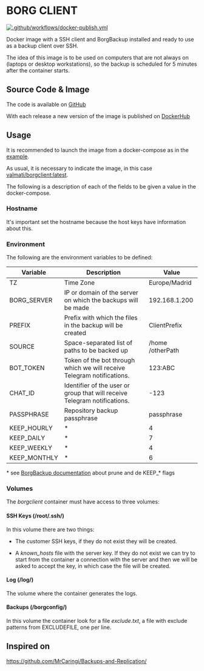 # BORG CLIENT

[![.github/workflows/docker-publish.yml](https://github.com/ValMati/borgclient-docker/actions/workflows/docker-publish.yml/badge.svg)](https://github.com/ValMati/borgserver-docker/actions/workflows/docker-publish.yml)

Docker image with a SSH client and BorgBackup installed and ready to use as a backup client over SSH.

The idea of this image is to be used on computers that are not always on (laptops or desktop workstations), so the backup is scheduled for 5 minutes after the container starts.

## Source Code & Image

The code is available on [GitHub](https://github.com/ValMati/borgclient-docker)

With each release a new version of the image is published on [DockerHub](https://hub.docker.com/r/valmati/borgclient)

## Usage

It is recommended to launch the image from a docker-compose as in the [example](docker-compose.yml).

As usual, it is necessary to indicate the image, in this case [valmati/borgclient:latest](https://hub.docker.com/r/valmati/borgclient).

The following is a description of each of the fields to be given a value in the docker-compose.

### Hostname

It's important set the hostname because the host keys have information about this.

### Environment

The following are the environment variables to be defined:

| Variable | Description | Value |
| --- | --- | --- |
| TZ            | Time Zone | Europe/Madrid |
| BORG_SERVER   | IP or domain of the server on which the backups will be made | 192.168.1.200 |
| PREFIX        | Prefix with which the files in the backup will be created | ClientPrefix |
| SOURCE        | Space-separated list of paths to be backed up | /home /otherPath |
| BOT_TOKEN     | Token of the bot through which we will receive Telegram notifications. | 123:ABC |
| CHAT_ID       | Identifier of the user or group that will receive Telegram notifications.| -123 |
| PASSPHRASE    | Repository backup passphrase | passphrase |
| KEEP_HOURLY   | * | 4 |
| KEEP_DAILY    | * | 7 |
| KEEP_WEEKLY   | * | 4 |
| KEEP_MONTHLY  | * | 6 |

\* see [BorgBackup documentation](https://borgbackup.readthedocs.io/en/stable/usage/prune.html) about prune and de KEEP_* flags

### Volumes

The *borgclient* container must have access to three volumes:

#### SSH Keys (/root/.ssh/)

In this volume there are two things:

* The customer SSH keys, if they do not exist they will be created.

* A *known_hosts* file with the server key. If they do not exist we can try to start from the container a connection with the server and then we will be asked to accept the key, in which case the file will be created.

#### Log (/log/)

The volume where the container generates the logs.

#### Backups (/borgconfig/)

In this volume the container look for a file *exclude.txt*, a file with exclude patterns from EXCLUDEFILE, one per line.

## Inspired on

https://github.com/MrCaringi/Backups-and-Replication/

